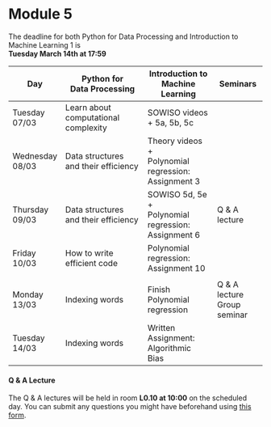 
# Module 5

The deadline for both Python for Data Processing and Introduction to Machine Learning 1 is<br>**Tuesday March 14th at 17:59**

| Day                | Python for<br>Data Processing        | Introduction to<br>Machine Learning     | Seminars                                    |
|--------------------|--------------------------------------|-----------------------------------------|---------------------------------------------|
| Tuesday<br>07/03   | Learn about computational complexity | SOWISO videos + 5a, 5b, 5c              |                                             |
| Wednesday<br>08/03 | Data structures and their efficiency | Theory videos +<br>Polynomial regression:<br>Assignment 3  |                             |
| Thursday<br>09/03  | Data structures and their efficiency | SOWISO 5d, 5e +<br>Polynomial regression:<br>Assignment 6  | Q & A lecture               |
| Friday<br>10/03    | How to write efficient code          | Polynomial regression:<br>Assignment 10    |                                             |
|                    |                                      |                                            |                                             |
| Monday<br>13/03    | Indexing words                       | Finish Polynomial regression            | Q & A lecture<br>Group seminar              |
| Tuesday<br>14/03   | Indexing words                       | Written Assignment:<br>Algorithmic Bias    |                                             |



#### Q & A Lecture

The Q & A lectures will be held in room **L0.10 at 10:00** on the scheduled day. You can submit any questions you might have beforehand using [this form](https://forms.office.com/Pages/ResponsePage.aspx?id=zcrxoIxhA0S5RXb7PWh05ZTDc7biyulCvpu4U-tarWtURTdPSDJaOUVHR002NzFFSktXNDNTTk5ENi4u).

